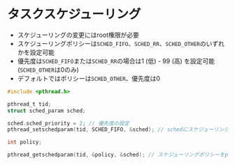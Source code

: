 # タスクスケジューリング
- スケジューリングの変更にはroot権限が必要
- スケジューリングポリシーは`SCHED_FIFO`、`SCHED_RR`、`SCHED_OTHER`のいずれかを設定可能
- 優先度は`SCHED_FIFO`または`SCHED_RR`の場合は1 (低) - 99 (高) を設定可能 (`SCHED_OTHER`は0のみ)
- デフォルトではポリシーは`SCHED_OTHER`、優先度は0

```c
#include <pthread.h>

pthread_t tid;
struct sched_param sched;

sched.sched_priority = 2; // 優先度の設定
pthread_setschedparam(tid, SCHED_FIFO, &sched); // schedにスケジューリングポリシーを設定

int policy;

pthread_getschedparam(tid, &policy, &sched); // スケジューリングポリシーをpolicy, 優先度をschedに格納
```
